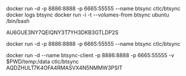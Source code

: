 docker run -d -p 8886:8888 -p 6665:55555 --name btsync ctlc/btsync
docker logs btsync
docker run -i -t --volumes-from btsync ubuntu /bin/bash

AU6GUE3NY7QEIQNY3T7YH3DKB3GTLDP2S

docker run -d -p 8886:8888 -p 6665:55555 --name btsync ctlc/btsync


docker run -d --name btsync-client -p 8886:8888 -p 6665:55555 -v $PWD/temp:/data ctlc/btsync AQDZHULT7K4OFA4RMASVX4N5NMMW3PSIT

